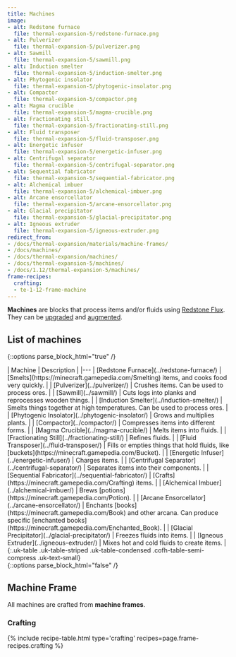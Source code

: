 ```yaml
---
title: Machines
image:
- alt: Redstone furnace
  file: thermal-expansion-5/redstone-furnace.png
- alt: Pulverizer
  file: thermal-expansion-5/pulverizer.png
- alt: Sawmill
  file: thermal-expansion-5/sawmill.png
- alt: Induction smelter
  file: thermal-expansion-5/induction-smelter.png
- alt: Phytogenic insolator
  file: thermal-expansion-5/phytogenic-insolator.png
- alt: Compactor
  file: thermal-expansion-5/compactor.png
- alt: Magma crucible
  file: thermal-expansion-5/magma-crucible.png
- alt: Fractionating still
  file: thermal-expansion-5/fractionating-still.png
- alt: Fluid transposer
  file: thermal-expansion-5/fluid-transposer.png
- alt: Energetic infuser
  file: thermal-expansion-5/energetic-infuser.png
- alt: Centrifugal separator
  file: thermal-expansion-5/centrifugal-separator.png
- alt: Sequential fabricator
  file: thermal-expansion-5/sequential-fabricator.png
- alt: Alchemical imbuer
  file: thermal-expansion-5/alchemical-imbuer.png
- alt: Arcane ensorcellator
  file: thermal-expansion-5/arcane-ensorcellator.png
- alt: Glacial precipitator
  file: thermal-expansion-5/glacial-precipitator.png
- alt: Igneous extruder
  file: thermal-expansion-5/igneous-extruder.png
redirect_from:
- /docs/thermal-expansion/materials/machine-frames/
- /docs/machines/
- /docs/thermal-expansion/machines/
- /docs/thermal-expansion-5/machines/
- /docs/1.12/thermal-expansion-5/machines/
frame-recipes:
  crafting:
  - te-1-12-frame-machine
---
```


**Machines** are blocks that process items and/or fluids using [Redstone
Flux](/docs/redstone-flux/). They can be [upgraded](../../thermal-foundation/tiers/) and
[augmented](../augments/).


List of machines
----------------

{::options parse_block_html="true" /}
<div class="uk-overflow-container">
| Machine | Description |
|---
| [Redstone Furnace](../redstone-furnace/) | [Smelts](https://minecraft.gamepedia.com/Smelting) items, and cooks food very quickly. |
| [Pulverizer](../pulverizer/) | Crushes items. Can be used to process ores. |
| [Sawmill](../sawmill/) | Cuts logs into planks and reprocesses wooden things. |
| [Induction Smelter](../induction-smelter/) | Smelts things together at high temperatures. Can be used to process ores. |
| [Phytogenic Insolator](../phytogenic-insolator/) | Grows and multiplies plants. |
| [Compactor](../compactor/) | Compresses items into different forms. |
| [Magma Crucible](../magma-crucible/) | Melts items into fluids. |
| [Fractionating Still](../fractionating-still/) | Refines fluids. |
| [Fluid Transposer](../fluid-transposer/) | Fills or empties things that hold fluids, like [buckets](https://minecraft.gamepedia.com/Bucket). |
| [Energetic Infuser](../energetic-infuser/) | Charges items. |
| [Centrifugal Separator](../centrifugal-separator/) | Separates items into their components. |
| [Sequential Fabricator](../sequential-fabricator/) | [Crafts](https://minecraft.gamepedia.com/Crafting) items. |
| [Alchemical Imbuer](../alchemical-imbuer/) | Brews [potions](https://minecraft.gamepedia.com/Potion). |
| [Arcane Ensorcellator](../arcane-ensorcellator/) | Enchants [books](https://minecraft.gamepedia.com/Book) and other arcana. Can produce specific [enchanted books](https://minecraft.gamepedia.com/Enchanted_Book). |
| [Glacial Precipitator](../glacial-precipitator/) | Freezes fluids into items. |
| [Igneous Extruder](../igneous-extruder/) | Mixes hot and cold fluids to create items. |
{:.uk-table .uk-table-striped .uk-table-condensed .cofh-table-semi-compress .uk-text-small}
</div>
{::options parse_block_html="false" /}


Machine Frame
-------------

All machines are crafted from **machine frames**.

### Crafting
{% include recipe-table.html type='crafting' recipes=page.frame-recipes.crafting %}

